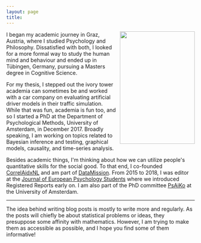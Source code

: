 ```yaml
---
layout: page
title: 
---
```


<div style='float: right; padding-left: 10px' >
  <img src='../assets/img/profile.jpg' width="200" height="300" />
</div>

<!-- <img src="../assets/img/logo.png" width="150" align="left" style="padding: 0px 5px 0px 0px;"> -->
I began my academic journey in Graz, Austria, where I studied Psychology and Philosophy. Dissatisfied with both, I looked for a more formal way to study the human mind and behaviour and ended up in Tübingen, Germany, pursuing a Masters degree in Cognitive Science.


For my thesis, I stepped out the ivory tower academia can sometimes be and worked with a car company on evaluating artificial driver models in their traffic simulation. While that was fun, academia is fun too, and so I started a PhD at the Department of Psychological Methods, University of Amsterdam, in December 2017. Broadly speaking, I am working on topics related to Bayesian inference and testing, graphical models, causality, and time-series analysis.

Besides academic things, I'm thinking about how we can utilize people's quantitative skills for the social good. To that end, I co-founded [CorrelAidxNL](https://correlaid.org/correlaid-x/netherlands/) and am part of [DataMission](http://www.datamission.nl/). From 2015 to 2018, I was editor at the [Journal of European Psychology Students](https://jeps.efpsa.org/) where we introduced Registered Reports early on. I am also part of the PhD committee [PsAiKo](http://psyres.uva.nl/for-staff/psaiko/organization/organization.html) at the University of Amsterdam.

---
The idea behind writing blog posts is mostly to write more and regularly. As the posts will chiefly be about statistical problems or ideas, they presuppose some affinity with mathematics. However, I am trying to make them as accessible as possible, and I hope you find some of them informative!
